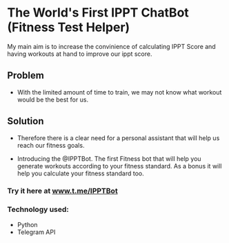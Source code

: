 # The World's First IPPT ChatBot (Fitness Test Helper)

My main aim is to increase the convinience of calculating IPPT Score and having workouts at hand to improve our ippt score.

## Problem
- With the limited amount of time to train, we may not know what workout would be the best for us.

## Solution
- Therefore there is a clear need for a personal assistant that will help us reach our fitness goals. 

- Introducing the @IPPTBot. The first Fitness bot that will help you generate workouts according to your fitness standard. As a bonus it will help you calculate your fitness standard too.


### Try it here at www.t.me/IPPTBot



### Technology used:
- Python
- Telegram API
